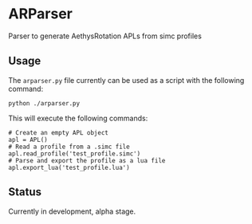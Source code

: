 # ARParser

Parser to generate AethysRotation APLs from simc profiles

## Usage

The `arparser.py` file currently can be used as a script with the following
command:

```python3
python ./arparser.py
```

This will execute the following commands:

```python3
# Create an empty APL object
apl = APL()
# Read a profile from a .simc file
apl.read_profile('test_profile.simc')
# Parse and export the profile as a lua file
apl.export_lua('test_profile.lua')
```

## Status

Currently in development, alpha stage.